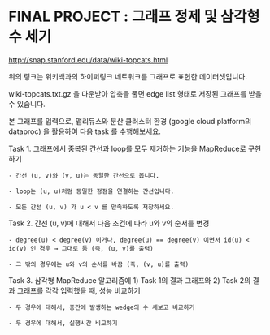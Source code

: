 # FINAL PROJECT : 그래프 정제 및 삼각형 수 세기

http://snap.stanford.edu/data/wiki-topcats.html

위의 링크는 위키백과의 하이퍼링크 네트워크를 그래프로 표현한 데이터셋입니다.

wiki-topcats.txt.gz 을 다운받아 압축을 풀면 edge list 형태로 저장된 그래프를 받을 수 있습니다.



본 그래프를 입력으로, 맵리듀스와 분산 클러스터 환경 (google cloud platform의 dataproc) 을 활용하여 다음 task 를 수행해보세요.



Task 1. 그래프에서 중복된 간선과 loop를 모두 제거하는 기능을 MapReduce로 구현하기

    - 간선 (u, v)와 (v, u)는 동일한 간선으로 봅니다.

    - loop는 (u, u)처럼 동일한 정점을 연결하는 간선입니다.

    - 모든 간선 (u, v) 가 u < v 를 만족하도록 저장하세요.

Task 2. 간선 (u, v)에 대해서 다음 조건에 따라 u와 v의 순서를 변경

    - degree(u) < degree(v) 이거나, degree(u) == degree(v) 이면서 id(u) < id(v) 인 경우 → 그대로 둠 (즉, (u, v)를 출력)

	- 그 밖의 경우에는 u와 v의 순서를 바꿈 (즉, (v, u)를 출력)

Task 3. 삼각형 MapReduce 알고리즘에 1) Task 1의 결과 그래프와 2) Task 2의 결과 그래프를 각각 입력했을 때, 성능 비교하기

	- 두 경우에 대해서, 중간에 발생하는 wedge의 수 세보고 비교하기

	- 두 경우에 대해서, 실행시간 비교하기

